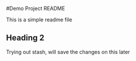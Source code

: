 #Demo Project README  

This is a simple readme file

## Heading 2

Trying out stash, will save the changes on this later


